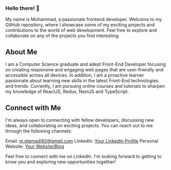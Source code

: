 ### Hello there! 👋
My name is Mohammad, a passionate frontend developer. Welcome to my GitHub repository, where I showcase some of my exciting projects and contributions to the world of web development. Feel free to explore and collaborate on any of the projects you find interesting.

## About Me
I am a Computer Science graduate and adept Front-End Developer focusing on creating responsive and engaging web pages that are user-friendly and accessible across all devices. In addition, I am a proactive learner passionate about learning new skills in the latest Front-End technologies and trends. Currently, I am pursuing online courses and tutorials to sharpen my knowledge of ReactJS, Redux, NextJS and TypeScript.

## Connect with Me
I'm always open to connecting with fellow developers, discussing new ideas, and collaborating on exciting projects. You can reach out to me through the following channels:

Email: m.etemadi92@gmail.com
LinkedIn: [Your LinkedIn Profile](http://linkedin.com/in/m-etemadi/)
Personal Website: [Your Website/Blog](https://m-etemadi.ir/)

Feel free to connect with me on LinkedIn. I'm looking forward to getting to know you and exploring new opportunities together!

<!--
**m-etemadi/m-etemadi** is a ✨ _special_ ✨ repository because its `README.md` (this file) appears on your GitHub profile.

Here are some ideas to get you started:

- 🔭 I’m currently working on ...
- 🌱 I’m currently learning ...
- 👯 I’m looking to collaborate on ...
- 🤔 I’m looking for help with ...
- 💬 Ask me about ...
- 📫 How to reach me: ...
- 😄 Pronouns: ...
- ⚡ Fun fact: ...
-->
